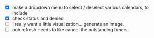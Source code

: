 
- [x] make a dropdown menu to select / deselect various calendars, to include
- [x] check status and denied
- [ ] I really want a little visualization... generate an image.
- [ ] ooh refresh needs to like cancel the outstanding timers.
